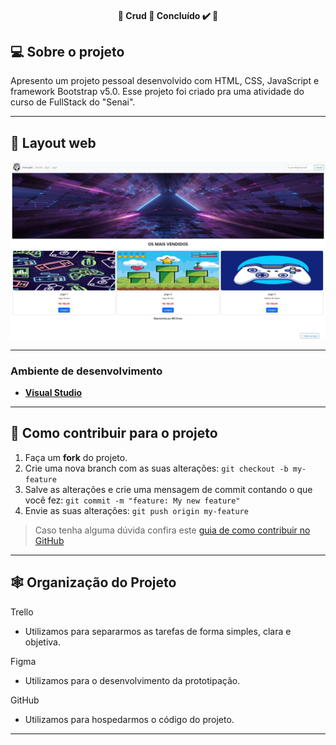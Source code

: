 <h4 align="center"> 
	🚧  Crud 🚀 Concluído ✔️ 🚧
</h4>



## 💻 Sobre o projeto

Apresento um projeto pessoal desenvolvido com HTML, CSS, JavaScript e framework Bootstrap v5.0. Esse projeto foi criado pra uma atividade do curso de FullStack do "Senai".

---

## 🎨 Layout web
![GK1](https://github.com/erivan-msilva/Codifica-o-Front-End/blob/main/img/projeto2.JPG)


---

### **Ambiente de desenvolvimento**

-   **[Visual Studio](https://visualstudio.microsoft.com)**

---

## 💪 Como contribuir para o projeto

1. Faça um **fork** do projeto.
2. Crie uma nova branch com as suas alterações: `git checkout -b my-feature`
3. Salve as alterações e crie uma mensagem de commit contando o que você fez: `git commit -m "feature: My new feature"`
4. Envie as suas alterações: `git push origin my-feature`
> Caso tenha alguma dúvida confira este [guia de como contribuir no GitHub](./CONTRIBUTING.md)
---

## 🕸 Organização do Projeto

Trello
  - Utilizamos para separarmos as tarefas de forma simples, clara e objetiva.

Figma
  - Utilizamos para o desenvolvimento da prototipação.

GitHub
  - Utilizamos para hospedarmos o código do projeto.
---
